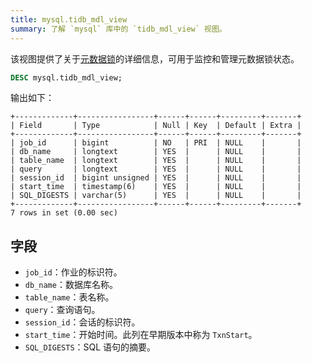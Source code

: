 ```yaml
---
title: mysql.tidb_mdl_view
summary: 了解 `mysql` 库中的 `tidb_mdl_view` 视图。
---
```


该视图提供了关于[元数据锁](/metadata-lock.md)的详细信息，可用于监控和管理元数据锁状态。

```sql
DESC mysql.tidb_mdl_view;
```

输出如下：

```
+-------------+-----------------+------+------+---------+-------+
| Field       | Type            | Null | Key  | Default | Extra |
+-------------+-----------------+------+------+---------+-------+
| job_id      | bigint          | NO   | PRI  | NULL    |       |
| db_name     | longtext        | YES  |      | NULL    |       |
| table_name  | longtext        | YES  |      | NULL    |       |
| query       | longtext        | YES  |      | NULL    |       |
| session_id  | bigint unsigned | YES  |      | NULL    |       |
| start_time  | timestamp(6)    | YES  |      | NULL    |       |
| SQL_DIGESTS | varchar(5)      | YES  |      | NULL    |       |
+-------------+-----------------+------+------+---------+-------+
7 rows in set (0.00 sec)
```

## 字段

* `job_id`：作业的标识符。
* `db_name`：数据库名称。
* `table_name`：表名称。
* `query`：查询语句。
* `session_id`：会话的标识符。
* `start_time`：开始时间。此列在早期版本中称为 `TxnStart`。
* `SQL_DIGESTS`：SQL 语句的摘要。

